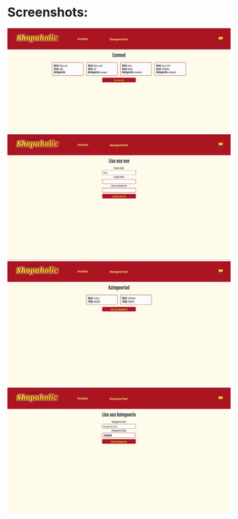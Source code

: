 # Screenshots:

![pilt](./pics/pealeht.jpg)
![pilt](./pics/additem.jpg)
![pilt](./pics/categories.jpg)
![pilt](./pics/addCategory.jpg)

